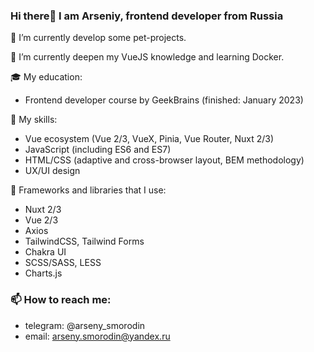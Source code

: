### Hi there👋 I am Arseniy, frontend developer from Russia 


🔭 I’m currently develop some pet-projects.  

🌱 I’m currently deepen my VueJS knowledge and learning Docker. 

🎓 My education:
- Frontend developer course by GeekBrains (finished: January 2023)

💪 My skills:
- Vue ecosystem (Vue 2/3, VueX, Pinia, Vue Router, Nuxt 2/3)
- JavaScript (including ES6 and ES7)
- HTML/CSS (adaptive and cross-browser layout, BEM methodology)
- UX/UI design

🧩 Frameworks and libraries that I use:
- Nuxt 2/3
- Vue 2/3
- Axios
- TailwindCSS, Tailwind Forms
- Chakra UI
- SCSS/SASS, LESS
- Charts.js

### 📫 How to reach me: 
- telegram: @arseny_smorodin
- email: arseny.smorodin@yandex.ru
